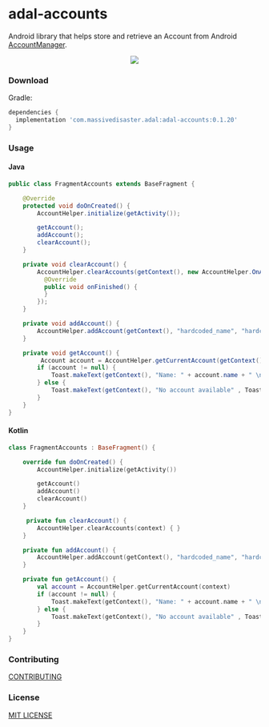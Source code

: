 # adal-accounts
Android library that helps store and retrieve an Account from Android [AccountManager](https://developer.android.com/reference/android/accounts/AccountManager.html).

<div align="center">
  <img src="art/adal-accounts.gif" />
</div>

### Download
Gradle:

```gradle
dependencies {
  implementation 'com.massivedisaster.adal:adal-accounts:0.1.20'
}
```

### Usage
#### Java
```java
public class FragmentAccounts extends BaseFragment {

    @Override
    protected void doOnCreated() {
        AccountHelper.initialize(getActivity());

        getAccount();
        addAccount();
        clearAccount();        
    }

    private void clearAccount() {
        AccountHelper.clearAccounts(getContext(), new AccountHelper.OnAccountListener() {
          @Override
          public void onFinished() {
          }
        });
    }

    private void addAccount() {
        AccountHelper.addAccount(getContext(), "hardcoded_name", "hardcoded_password", "hardcoded_token");
    }

    private void getAccount() {
         Account account = AccountHelper.getCurrentAccount(getContext());
        if (account != null) {
            Toast.makeText(getContext(), "Name: " + account.name + " \nPassword: " + AccountHelper.getAccountPassword(account) + " \ntoken: " + AccountHelper.getCurrentToken(account, getContext()), Toast.LENGTH_LONG).show();
        } else {
            Toast.makeText(getContext(), "No account available" , Toast.LENGTH_LONG).show();
        }
    }
}
```
#### Kotlin
```kotlin
class FragmentAccounts : BaseFragment() {

    override fun doOnCreated() {
        AccountHelper.initialize(getActivity())

        getAccount()
        addAccount()
        clearAccount()     
    }

     private fun clearAccount() {
        AccountHelper.clearAccounts(context) { }
    }

    private fun addAccount() {
        AccountHelper.addAccount(getContext(), "hardcoded_name", "hardcoded_password", "hardcoded_token")
    }

    private fun getAccount() {
        val account = AccountHelper.getCurrentAccount(context)
        if (account != null) {
            Toast.makeText(getContext(), "Name: " + account.name + " \nPassword: " + AccountHelper.getAccountPassword(account) + " \ntoken: " + AccountHelper.getCurrentToken(account, getContext()), Toast.LENGTH_LONG).show()
        } else {
            Toast.makeText(getContext(), "No account available" , Toast.LENGTH_LONG).show()
        }
    }
}
```

### Contributing
[CONTRIBUTING](../CONTRIBUTING.md)

### License
[MIT LICENSE](../LICENSE.md)